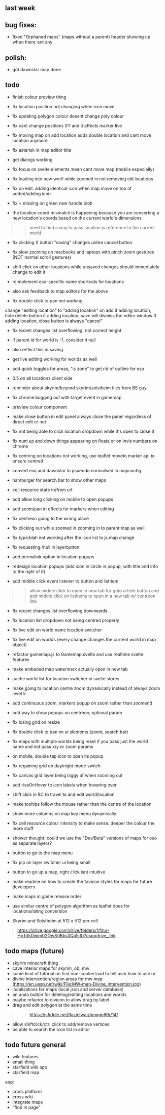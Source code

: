 ## last week


## bug fixes:
- fixed "Orphaned maps" (maps without a parent) header showing up when there isnt any





## polish:
- got dawnstar map done






## todo
- finish colour preview thing
- fix location position not changing when icon move
- fix updating polygon colour doesnt change poly colour
- fix cant change positions XY and it affects marker live
- fix moving map on add location adds double location and cant move location anymore
- fix asterisk in map editor title

- get dialogs working

- fix focus on svelte elements mean cant move map (mobile especially)

- fix loading into new worlf while zoomed in not removing old locations

- fix on edit: adding identical icon when map move on top of added/adding icon

- fix + missing on green new handle blob

- the location coord mismatch is happening because you are converting a new location's coords based on the current world's dimensions
>> need to find a way to pass location.js reference to the current world

- fix clicking X button "saving" changes unlike cancel button

- fix slow zooming on macbooks and laptops with pinch zoom gestures (NOT normal scroll gestures)
- shift click on other locations while unsaved changes should immediately change to edit it


- reimplement eso-specific name shortcuts for locations
- also ask feedback to map editors for the above

- fix double click to pan not working

change "editing location" to "adding location" on add
if adding location, hide delete button
if adding location, save will dismiss the editor window
if adding location, close button is always "cancel"


- fix recent changes list overflowing, not correct height

- if parent id for world is -1, consider it null
- also reflect this in saving
- get live editing working for worlds as well


- add quick toggles for areas, "is zone" to get rid of outline for eso


- 0.5 on all locations client side

- reminder about skyrim/beyond skyrim/solstheim tiles from BS guy

- fix chrome bugging out with target event in gamemap


- preview colour component

- make close button in edit panel always close the panel regardless of direct edit or not

- fix not being able to click location dropdown while it's open to close it

- fix num up and down things appearing on floats or on invis numbers on chrome


- fix centring on locations not working, use leaflet moveto marker api to ensure centred
- convert eso and dawnstar to psueodo normalised in mapconfig
- hamburger for search bar to show other maps
- cell resource state in/from url
- add allow long clicking on mobile to open popups
- add zoom/pan in effects for markers when editing
- fix centreon going to the wrong place
- fix clicking out while zoomed in zooming in to parent map as well
- fix type:blah not working after the icon list to js map change
- fix requesting /null in layerbutton
- add permalink option in location popups
- redesign location popups (add icon in circle in popup, with title and info to the right of it)
- add middle click event listener to button and listItem
>> allow middle click to open in new tab for goto article button
>> and add middle click on listitems to open in a new tab w/ centreon link
- fix recent changes list overflowing downwards
- fix location list dropdown not being centred properly
- fix live edit on world name location switcher
- fix live edit on worlds (every change changes the current world in map object)
- refactor gamemap.js to Gamemap.svelte and use realtime svelte features
- make embeded map watermark actually open in new tab
- cache world list for location switcher in svelte stores
- make going to location centre zoom dynamically instead of always zoom level 5
- add continuous zoom, markers popup on zoom rather than zoomend
- add way to show popups on centreon, optional param
- fix losing grid on resize
- fix double click to pan on ui elements (zoom, search bar)
- fix maps with multiple worlds being reset if you pass just the world name and not pass x/y or zoom params
- on mobile, double tap icon to open its popup
- fix regaining grid on day/night mode switch
- fix canvas grid layer being laggy af when zooming out
- add riseOnHover to icon labels when hovering over
- shift click in RC to travel to and edit world/location
- make tooltips follow the mouse rather than the centre of the location
- show more columns on map key menu dynamically
- fix cell resource colour intensity to make sense. deeper the colour the more stuff
- shower thought: could we use the "Dev/Beta" versions of maps for eso as separate layers?
- button to go to the map menu
- fix pip on layer switcher ui being small
- button to go up a map, right click isnt intuitive
- make readme on how to create the favicon styles for maps for future developers
- make maps in game release order
- use similar centre of polygon algorithm as leaflet does for locations/latlng conversion

- Skyrim and Solstheim at 512 x 512 per cell
> https://drive.google.com/drive/folders/1jfzur-HgTd5Dwim02OwSrlBbsXQa5ltb?usp=drive_link

## todo maps (future)
- skyrim minecraft thing
- cave interior maps for skyrim, ob, mw
- some kind of tutorial on first non-cookie load to tell user how to use ui
- divine intervention/region areas for mw map (https://en.uesp.net/wiki/File:MW-map-Divine_Intervention.jpg)
- localisations for maps (local json and server database)
- an undo button for deleting/editing locations and worlds
- maybe refactor to divicon to allow drag by label
- drag and edit polygon at the same time
>> https://jsfiddle.net/Razielwar/hmqgn69r/14/
- allow shiftclick/ctrl click to add/remove vertices
- be able to search the icon list in editor

## todo future general
- wiki features
- email thing
- starfield wiki app
- starfield map

app:
- cross platform
- cross wiki
- integrate maps
- "find in page"
